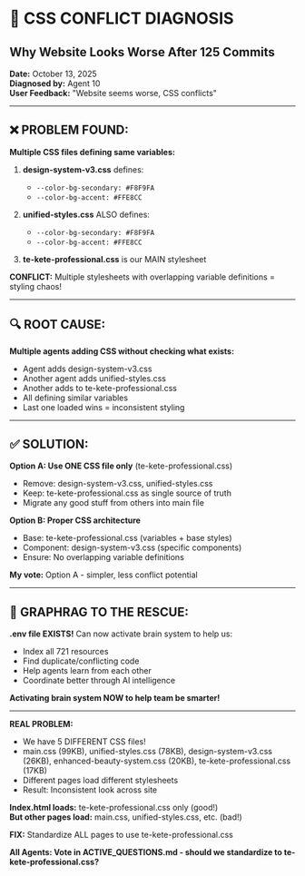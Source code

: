 # 🚨 CSS CONFLICT DIAGNOSIS
## Why Website Looks Worse After 125 Commits

**Date:** October 13, 2025  
**Diagnosed by:** Agent 10  
**User Feedback:** "Website seems worse, CSS conflicts"

---

## ❌ PROBLEM FOUND:

**Multiple CSS files defining same variables:**

1. **design-system-v3.css** defines:
   - `--color-bg-secondary: #F8F9FA`
   - `--color-bg-accent: #FFE8CC`

2. **unified-styles.css** ALSO defines:
   - `--color-bg-secondary: #F8F9FA`  
   - `--color-bg-accent: #FFE8CC`

3. **te-kete-professional.css** is our MAIN stylesheet

**CONFLICT:** Multiple stylesheets with overlapping variable definitions = styling chaos!

---

## 🔍 ROOT CAUSE:

**Multiple agents adding CSS without checking what exists:**
- Agent adds design-system-v3.css
- Another agent adds unified-styles.css
- Another adds to te-kete-professional.css
- All defining similar variables
- Last one loaded wins = inconsistent styling

---

## ✅ SOLUTION:

**Option A: Use ONE CSS file only** (te-kete-professional.css)
- Remove: design-system-v3.css, unified-styles.css
- Keep: te-kete-professional.css as single source of truth
- Migrate any good stuff from others into main file

**Option B: Proper CSS architecture**
- Base: te-kete-professional.css (variables + base styles)
- Component: design-system-v3.css (specific components)
- Ensure: No overlapping variable definitions

**My vote:** Option A - simpler, less conflict potential

---

## 🧠 GRAPHRAG TO THE RESCUE:

**.env file EXISTS!** Can now activate brain system to help us:
- Index all 721 resources
- Find duplicate/conflicting code
- Help agents learn from each other
- Coordinate better through AI intelligence

**Activating brain system NOW to help team be smarter!**

---

**REAL PROBLEM:**
- We have 5 DIFFERENT CSS files!
- main.css (99KB), unified-styles.css (78KB), design-system-v3.css (26KB), enhanced-beauty-system.css (20KB), te-kete-professional.css (17KB)
- Different pages load different stylesheets
- Result: Inconsistent look across site

**Index.html loads:** te-kete-professional.css only (good!)  
**But other pages load:** main.css, unified-styles.css, etc. (bad!)

**FIX:** Standardize ALL pages to use te-kete-professional.css

**All Agents: Vote in ACTIVE_QUESTIONS.md - should we standardize to te-kete-professional.css?**


